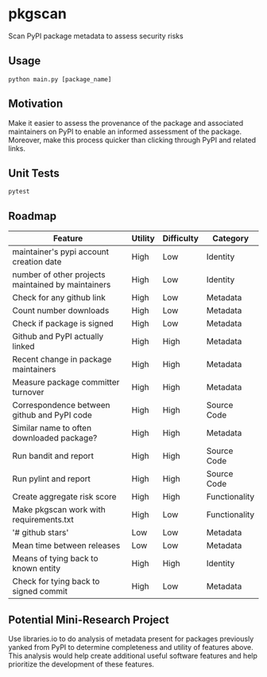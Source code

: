 # pkgscan
Scan PyPI package metadata to assess security risks

## Usage
`python main.py [package_name]`

## Motivation
Make it easier to assess the provenance of the package and associated maintainers
on PyPI to enable an informed assessment of the package. Moreover, make this
process quicker than clicking through PyPI and related links.

## Unit Tests
`pytest`

## Roadmap

Feature | Utility | Difficulty | Category
--------------- | --------------- | --------------- | ---------------- 
maintainer's pypi account creation date | High | Low | Identity
number of other projects maintained by maintainers | High | Low | Identity
Check for any github link | High | Low | Metadata
Count number downloads | High | Low | Metadata
Check if package is signed | High | Low | Metadata
Github and PyPI actually linked | High | High | Metadata
Recent change in package maintainers | High | High | Metadata
Measure package committer turnover | High | High | Metadata
Correspondence between github and PyPI code | High | High | Source Code
Similar name to often downloaded package? | High | High | Metadata
Run bandit and report | High | High | Source Code
Run pylint and report | High | High | Source Code
Create aggregate risk score | High | High | Functionality
Make pkgscan work with requirements.txt | High | Low | Functionality 
'# github stars' | Low | Low | Metadata
Mean time between releases | Low | Low | Metadata
Means of tying back to known entity | High | High | Identity 
Check for tying back to signed commit | High | Low | Metadata

## Potential Mini-Research Project
Use libraries.io to do analysis of metadata present for packages previously
yanked from PyPI to determine completeness and utility of features above. This
analysis would help create additional useful software features and help prioritize
the development of these features.
